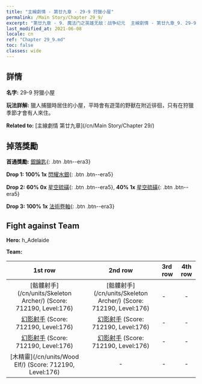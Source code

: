 ```yaml
---
title: "主線劇情 - 第廿九章 - 29-9 狩獵小屋"
permalink: /Main Story/Chapter 29_9/
excerpt: "第廿九章 - 9. 魔法门之英雄无敌：战争纪元  主線劇情 - 第廿九章_9. 29-9 狩獵小屋"
last_modified_at: 2021-06-08
locale: cn
ref: "Chapter 29_9.md"
toc: false
classes: wide
---
```


## 詳情

 **名字:** 29-9 狩獵小屋

 **玩法詳解:** 獵人捕獵時居住的小屋，平時會有遊蕩的野獸在附近徘徊，只有在狩獵季節才會有人來住。

 **Related to:** [主線劇情 第廿九章](/cn/Main Story/Chapter 29/)

## 掉落獎勵

 **首通獎勵:** [銀鑰匙](/cn/Items/con_693/){: .btn .btn--era3}

 **Drop 1:** **100% 1x** [閃耀水銀](/cn/Items/mat_98/){: .btn .btn--era5}

 **Drop 2:** **60% 0x** [星空硫磺](/cn/Items/mat_92/){: .btn .btn--era5}, **40% 1x** [星空硫磺](/cn/Items/mat_92/){: .btn .btn--era5}

 **Drop 3:** **100% 1x** [法術卷軸](/cn/Items/con_694/){: .btn .btn--era3}


## Fight against Team
 **Hero:** h_Adelaide

 **Team:**


  | 1st row | 2nd row | 3rd row | 4th row |
  |:----:|:----:|:----|:----:|
  | [骷髏射手](/cn/units/Skeleton Archer/) (Score: 712190, Level:176)  | [骷髏射手](/cn/units/Skeleton Archer/) (Score: 712190, Level:176)  | - | - |
  | [幻影射手](/cn/units/Sharpshooter/) (Score: 712190, Level:176)  | [幻影射手](/cn/units/Sharpshooter/) (Score: 712190, Level:176)  | - | - |
  | [幻影射手](/cn/units/Sharpshooter/) (Score: 712190, Level:176)  | [幻影射手](/cn/units/Sharpshooter/) (Score: 712190, Level:176)  | - | - |
  | [木精靈](/cn/units/Wood Elf/) (Score: 712190, Level:176)  | - | - | - |



